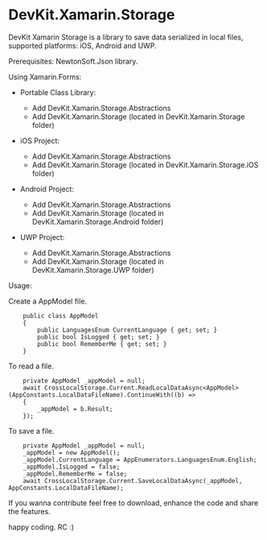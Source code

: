 # DevKit.Xamarin.Storage
DevKit Xamarin Storage is a library to save data serialized in local files, supported platforms: iOS, Android and UWP.

Prerequisites: NewtonSoft.Json library.

Using Xamarin.Forms:

- Portable Class Library:
   - Add DevKit.Xamarin.Storage.Abstractions
   - Add DevKit.Xamarin.Storage (located in DevKit.Xamarin.Storage folder)

- iOS Project:
   - Add DevKit.Xamarin.Storage.Abstractions
   - Add DevKit.Xamarin.Storage (located in DevKit.Xamarin.Storage.iOS folder)

- Android Project:
   - Add DevKit.Xamarin.Storage.Abstractions
   - Add DevKit.Xamarin.Storage (located in DevKit.Xamarin.Storage.Android folder)

- UWP Project:
   - Add DevKit.Xamarin.Storage.Abstractions
   - Add DevKit.Xamarin.Storage (located in DevKit.Xamarin.Storage.UWP folder)

Usage:

Create a AppModel file.

```
    public class AppModel
    {
        public LanguagesEnum CurrentLanguage { get; set; }
        public bool IsLogged { get; set; }
        public bool RememberMe { get; set; }
    }
```

To read a file.
```
    private AppModel _appModel = null;
    await CrossLocalStorage.Current.ReadLocalDataAsync<AppModel>(AppConstants.LocalDataFileName).ContinueWith((b) =>
    {
        _appModel = b.Result;
    });
```

To save a file.

```
    private AppModel _appModel = null;
    _appModel = new AppModel();
    _appModel.CurrentLanguage = AppEnumerators.LanguagesEnum.English;
    _appModel.IsLogged = false;
    _appModel.RememberMe = false;
    await CrossLocalStorage.Current.SaveLocalDataAsync(_appModel, AppConstants.LocalDataFileName);
```

If you wanna contribute feel free to download, enhance the code and share the features.

happy coding. RC :)
